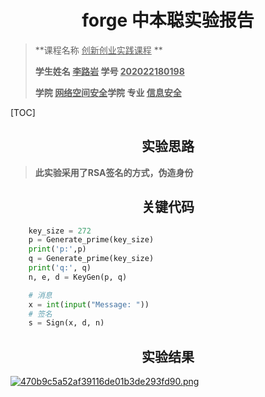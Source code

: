# <center>forge 中本聪实验报告</center>

>**课程名称     <u>创新创业实践课程</u>  **       
>
>**学生姓名   <u>李路岩</u>      学号  <u>202022180198</u>**     
>
>**学院   <u>网络空间安全</u>学院    专业  <u>信息安全</u>**   

[TOC]

## <center>实验思路</center>

>	**此实验采用了RSA签名的方式，伪造身份**

## **<center>关键代码</center>**

```python
    key_size = 272
    p = Generate_prime(key_size)
    print('p:',p)
    q = Generate_prime(key_size)
    print('q:', q)
    n, e, d = KeyGen(p, q)

    # 消息
    x = int(input("Message: "))
    # 签名
    s = Sign(x, d, n)
```



## <center>实验结果</center>

<a href="https://img.gejiba.com/image/EyjUIi"><img src="https://img.gejiba.com/images/470b9c5a52af39116de01b3de293fd90.png" alt="470b9c5a52af39116de01b3de293fd90.png" border="0"></a>